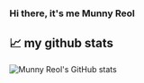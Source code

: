 ### Hi there, it's me Munny Reol

## 📈 my github stats
![Munny Reol's GitHub stats](https://github-readme-stats.vercel.app/api?username=munnyreol&show_icons=true&theme=chartreuse-dark)


<!--
**MunnyReol/munnyreol** is a ✨ _special_ ✨ repository because its `README.md` (this file) appears on your GitHub profile.

Here are some ideas to get you started:

- 🔭 I’m currently working on ...
- 🌱 I’m currently learning ...
- 👯 I’m looking to collaborate on ...
- 🤔 I’m looking for help with ...
- 💬 Ask me about ...
- 📫 How to reach me: ...
- 😄 Pronouns: ...
- ⚡ Fun fact: ...
-->
